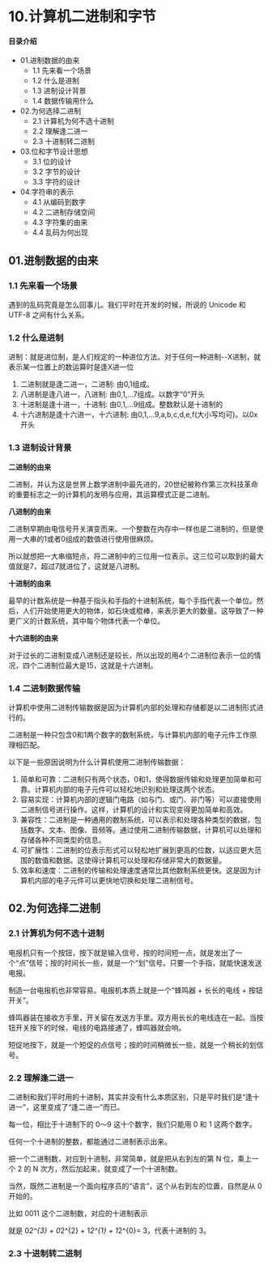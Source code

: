 # 10.计算机二进制和字节
#### 目录介绍
- 01.进制数据的由来
  - 1.1 先来看一个场景
  - 1.2 什么是进制
  - 1.3 进制设计背景
  - 1.4 数据传输用什么
- 02.为何选择二进制
  - 2.1 计算机为何不选十进制
  - 2.2 理解逢二进一
  - 2.3 十进制转二进制
- 03.位和字节设计思想
  - 3.1 位的设计
  - 3.2 字节的设计
  - 3.3 字符的设计
- 04.字符串的表示
  - 4.1 从编码到数字
  - 4.2 二进制存储空间
  - 4.3 字符集的由来
  - 4.4 乱码为何出现

## 01.进制数据的由来

### 1.1 先来看一个场景

遇到的乱码究竟是怎么回事儿。我们平时在开发的时候，所说的 Unicode 和 UTF-8 之间有什么关系。

### 1.2 什么是进制

进制：就是进位制，是人们规定的一种进位方法。对于任何一种进制--X进制，就表示某一位置上的数运算时是逢X进一位

1. 二进制就是逢二进一，二进制: 由0,1组成。
2. 八进制是逢八进一，八进制: 由0,1,…7组成。以数字“0”开头
3. 十进制是逢十进一，十进制: 由0,1,…9组成。整数默认是十进制的
4. 十六进制是逢十六进一，十六进制: 由0,1,…9,a,b,c,d,e,f(大小写均可)。以0x开头

### 1.3 进制设计背景

**二进制的由来**

二进制，并认为这是世界上数学进制中最先进的，20世纪被称作第三次科技革命的重要标志之一的计算机的发明与应用，其运算模式正是二进制。

**八进制的由来**

二进制早期由电信号开关演变而来。一个整数在内存中一样也是二进制的，但是使用一大串的1或者0组成的数值进行使用很麻烦。

所以就想把一大串缩短点，将二进制中的三位用一位表示。这三位可以取到的最大值就是7，超过7就进位了，这就是八进制。

**十进制的由来**

最早的计数系统是一种基于指头和手指的十进制系统，每个手指代表一个单位。然后，人们开始使用更大的物体，如石块或棍棒，来表示更大的数量。这导致了一种更广义的计数系统，其中每个物体代表一个单位。

**十六进制的由来**

对于过长的二进制变成八进制还是较长，所以出现的用4个二进制位表示一位的情况，四个二进制位最大是15，这就是十六进制。

### 1.4 二进制数据传输

计算机中使用二进制传输数据是因为计算机内部的处理和存储都是以二进制形式进行的。

二进制是一种只包含0和1两个数字的数制系统，与计算机内部的电子元件工作原理相匹配。

以下是一些原因说明为什么计算机使用二进制传输数据：

1. 简单和可靠：二进制只有两个状态，0和1，使得数据传输和处理更加简单和可靠。计算机内部的电子元件可以轻松地识别和处理这两个状态。
2. 容易实现：计算机内部的逻辑门电路（如与门、或门、非门等）可以直接使用二进制信号进行操作。这样，计算机的设计和实现变得更加简单和高效。
3. 兼容性：二进制是一种通用的数制系统，可以表示和处理各种类型的数据，包括数字、文本、图像、音频等。通过使用二进制传输数据，计算机可以处理和存储各种不同类型的信息。
4. 可扩展性：二进制的位表示形式可以轻松地扩展到更高的位数，以适应更大范围的数值和数据。这使得计算机可以处理和存储非常大的数据量。
5. 效率和速度：二进制的传输和处理速度通常比其他数制系统更快。这是因为计算机内部的电子元件可以更快地切换和处理二进制信号。

## 02.为何选择二进制
### 2.1 计算机为何不选十进制

电报机只有一个按钮，按下就是输入信号，按的时间短一点，就是发出了一个“点”信号；按的时间长一些，就是一个“划”信号。只要一个手指，就能快速发送电报。

制造一台电报机也非常容易。电报机本质上就是一个“蜂鸣器 + 长长的电线 + 按钮开关”。

蜂鸣器装在接收方手里，开关留在发送方手里。双方用长长的电线连在一起。当按钮开关按下的时候，电线的电路接通了，蜂鸣器就会响。

短促地按下，就是一个短促的点信号；按的时间稍微长一些，就是一个稍长的划信号。

### 2.2 理解逢二进一

二进制和我们平时用的十进制，其实并没有什么本质区别，只是平时我们是“逢十进一”，这里变成了“逢二进一”而已。

每一位，相比于十进制下的 0～9 这十个数字，我们只能用 0 和 1 这两个数字。

任何一个十进制的整数，都能通过二进制表示出来。

把一个二进制数，对应到十进制，非常简单，就是把从右到左的第 N 位，乘上一个 2 的 N 次方，然后加起来，就变成了一个十进制数。

当然，既然二进制是一个面向程序员的“语言”，这个从右到左的位置，自然是从 0 开始的。

比如 0011 这个二进制数，对应的十进制表示

就是 0*2^{3} + 0*2^{2} + 1*2^{1} + 1*2^{0}= 3，代表十进制的 3。


### 2.3 十进制转二进制











